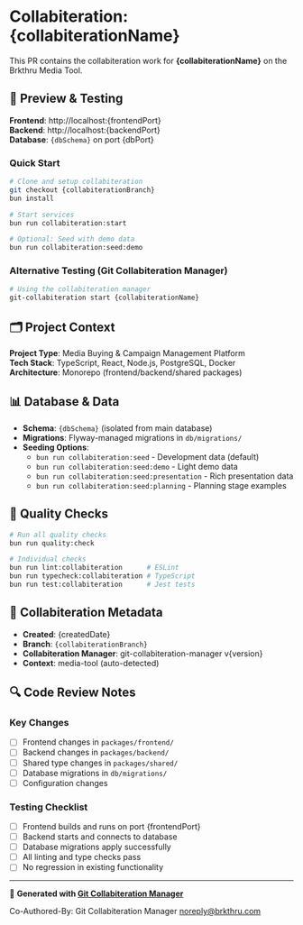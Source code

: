 # Collabiteration: {collabiterationName}

This PR contains the collabiteration work for **{collabiterationName}** on the Brkthru Media Tool.

## 🚀 Preview & Testing

**Frontend**: http://localhost:{frontendPort}  
**Backend**: http://localhost:{backendPort}  
**Database**: `{dbSchema}` on port {dbPort}

### Quick Start
```bash
# Clone and setup collabiteration
git checkout {collabiterationBranch}
bun install

# Start services  
bun run collabiteration:start

# Optional: Seed with demo data
bun run collabiteration:seed:demo
```

### Alternative Testing (Git Collabiteration Manager)
```bash
# Using the collabiteration manager
git-collabiteration start {collabiterationName}
```

## 🗂️ Project Context

**Project Type**: Media Buying & Campaign Management Platform  
**Tech Stack**: TypeScript, React, Node.js, PostgreSQL, Docker  
**Architecture**: Monorepo (frontend/backend/shared packages)  

## 📊 Database & Data

- **Schema**: `{dbSchema}` (isolated from main database)
- **Migrations**: Flyway-managed migrations in `db/migrations/`
- **Seeding Options**:
  - `bun run collabiteration:seed` - Development data (default)
  - `bun run collabiteration:seed:demo` - Light demo data
  - `bun run collabiteration:seed:presentation` - Rich presentation data
  - `bun run collabiteration:seed:planning` - Planning stage examples

## 🧪 Quality Checks

```bash
# Run all quality checks
bun run quality:check

# Individual checks
bun run lint:collabiteration      # ESLint
bun run typecheck:collabiteration # TypeScript
bun run test:collabiteration      # Jest tests
```

## 📝 Collabiteration Metadata

- **Created**: {createdDate}
- **Branch**: `{collabiterationBranch}`
- **Collabiteration Manager**: git-collabiteration-manager v{version}
- **Context**: media-tool (auto-detected)

## 🔍 Code Review Notes

<!-- Add specific areas for reviewers to focus on -->

### Key Changes
- [ ] Frontend changes in `packages/frontend/`
- [ ] Backend changes in `packages/backend/`  
- [ ] Shared type changes in `packages/shared/`
- [ ] Database migrations in `db/migrations/`
- [ ] Configuration changes

### Testing Checklist
- [ ] Frontend builds and runs on port {frontendPort}
- [ ] Backend starts and connects to database
- [ ] Database migrations apply successfully
- [ ] All linting and type checks pass
- [ ] No regression in existing functionality

---

🤖 **Generated with [Git Collabiteration Manager](https://github.com/brkthru/git-collabiteration-manager)**

Co-Authored-By: Git Collabiteration Manager <noreply@brkthru.com>